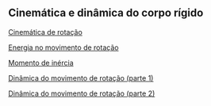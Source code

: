 ## Cinemática e dinâmica do corpo rígido

<p><a href="pdf/rotacao.pdf" target="_blank">Cinemática de rotação</a></p>

<p><a href="pdf/rotacao2.pdf" target="_blank">Energia no movimento de rotação</a></p>

<p><a href="pdf/calc_mon_inercia.pdf" target="_blank">Momento de inércia</a></p>

<p><a href="pdf/din_tor.pdf" target="_blank"> Dinâmica do movimento de rotação (parte 1)</a></p>
<p><a href="pdf/din_tor2.pdf" target="_blank"> Dinâmica do movimento de rotação (parte 2)</a></p>
